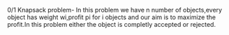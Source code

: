 0/1 Knapsack problem-
In this problem we have n number of objects,every object has weight wi,profit pi for i objects and our aim is to maximize the profit.In this problem either the object is completly accepted or rejected.
